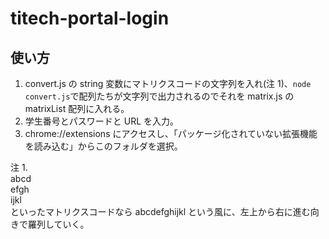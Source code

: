 # titech-portal-login

## 使い方

1. convert.js の string 変数にマトリクスコードの文字列を入れ(注 1)、`node convert.js`で配列たちが文字列で出力されるのでそれを matrix.js の matrixList 配列に入れる。
1. 学生番号とパスワードと URL を入力。
1. chrome://extensions にアクセスし、「パッケージ化されていない拡張機能を読み込む」からこのフォルダを選択。

注 1.  
abcd  
efgh  
ijkl  
といったマトリクスコードなら abcdefghijkl という風に、左上から右に進む向きで羅列していく。
